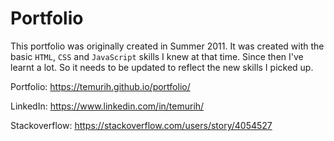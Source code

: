 # Portfolio

This portfolio was originally created in Summer 2011. It was created with the basic `HTML`, `CSS` and `JavaScript` skills I knew at that time. Since then I've learnt a lot. So it needs to be updated to reflect the new skills I picked up.

Portfolio: https://temurih.github.io/portfolio/

LinkedIn: https://www.linkedin.com/in/temurih/

Stackoverflow: https://stackoverflow.com/users/story/4054527
